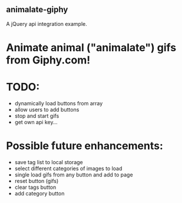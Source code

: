## animalate-giphy
A jQuery api integration example.
# Animate animal ("animalate") gifs from Giphy.com!

# TODO:
* dynamically load buttons from array
* allow users to add buttons
* stop and start gifs
* get own api key...

# Possible future enhancements:
* save tag list to local storage
* select different categories of images to load
* single load gifs from any button and add to page
* reset button (gifs)
* clear tags button
* add category button
